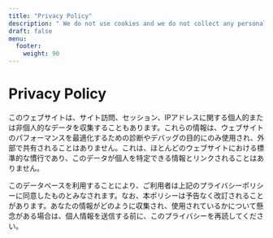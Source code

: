 ```yaml
---
title: "Privacy Policy"
description: " We do not use cookies and we do not collect any personal data."
draft: false
menu:
  footer:
    weight: 90
---
```


# Privacy Policy
このウェブサイトは、サイト訪問、セッション、IPアドレスに関する個人的または非個人的なデータを収集することもあります。これらの情報は、ウェブサイトのパフォーマンスを最適化するための診断やデバッグの目的にのみ使用され、外部で共有されることはありません。これは、ほとんどのウェブサイトにおける標準的な慣行であり、このデータが個人を特定できる情報とリンクされることはありません。

このデータベースを利用することにより、ご利用者は上記のプライバシーポリシーに同意したものとみなされます。なお、本ポリシーは予告なく改訂されることがあります。あなたの情報がどのように収集され、使用されているかについて懸念がある場合は、個人情報を送信する前に、このプライバシーを再読してください。